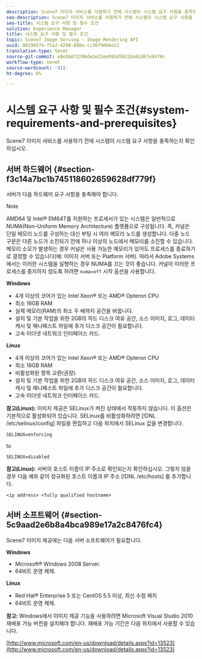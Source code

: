 ```yaml
---
description: Scene7 이미지 서비스를 사용하기 전에 시스템이 시스템 요구 사항을 충족하는지 확인하십시오.
seo-description: Scene7 이미지 서비스를 사용하기 전에 시스템이 시스템 요구 사항을 충족하는지 확인하십시오.
seo-title: 시스템 요구 사항 및 필수 조건
solution: Experience Manager
title: 시스템 요구 사항 및 필수 조건
topic: Scene7 Image Serving - Image Rendering API
uuid: 80196574-f5a2-4298-880a-cc36f90b6e21
translation-type: tm+mt
source-git-commit: e8e5b07329bde3e23ee095d5022da62d67e9478c
workflow-type: tm+mt
source-wordcount: '411'
ht-degree: 0%

---
```



# 시스템 요구 사항 및 필수 조건{#system-requirements-and-prerequisites}

Scene7 이미지 서비스를 사용하기 전에 시스템이 시스템 요구 사항을 충족하는지 확인하십시오.

## 서버 하드웨어 {#section-f3c14a7bc1b745118602659628df779f}

서버가 다음 하드웨어 요구 사항을 충족해야 합니다.

>[!NOTE]
>
>AMD64 및 Intel® EM64T를 지원하는 프로세서가 있는 시스템은 일반적으로 NUMA(Non-Uniform Memory Architecture) 플랫폼으로 구성됩니다. 즉, 커널은 단일 메모리 노드를 구성하는 대신 부팅 시 여러 메모리 노드를 생성합니다. 다중 노드 구문은 다른 노드가 소진되기 전에 하나 이상의 노드에서 메모리를 소진할 수 있습니다. 메모리 소모가 발생하는 경우 커널은 사용 가능한 메모리가 있어도 프로세스를 종료하기로 결정할 수 있습니다(예: 이미지 서버 또는 Platform 서버). 따라서 Adobe Systems에서는 이러한 시스템을 실행하는 경우 NUMA를 끄는 것이 좋습니다. 커널이 이러한 프로세스를 중지하지 않도록 하려면 `numa=off` 시작 옵션을 사용합니다.

**Windows**

* 4개 이상의 코어가 있는 Intel Xeon® 또는 AMD® Opteron CPU
* 최소 16GB RAM
* 실제 메모리(RAM)의 최소 두 배까지 공간을 바꿉니다.
* 설치 및 기본 작업을 위한 2GB의 하드 디스크 여유 공간, 소스 이미지, 로그, 데이터 캐시 및 매니페스트 파일에 추가 디스크 공간이 필요합니다.
* 고속 이더넷 네트워크 인터페이스 카드.

**Linux**

* 4개 이상의 코어가 있는 Intel Xeon® 또는 AMD® Opteron CPU
* 최소 16GB RAM
* 비활성화된 항목 교환(권장).
* 설치 및 기본 작업을 위한 2GB의 하드 디스크 여유 공간, 소스 이미지, 로그, 데이터 캐시 및 매니페스트 파일에 추가 디스크 공간이 필요합니다.
* 고속 이더넷 네트워크 인터페이스 카드.

**참고(Linux):** 이미지 제공은 SELinux가 켜진 상태에서 작동하지 않습니다. 이 옵션은 기본적으로 활성화되어 있습니다. SELinux를 비활성화하려면 [!DNL /etc/selinux/config] 파일을 편집하고 다음 위치에서 SELinux 값을 변경합니다.

`SELINUX=enforcing`

to

`SELINUX=disabled`

**참고(Linux):** 서버의 호스트 이름이 IP 주소로 확인되는지 확인하십시오. 그렇지 않을 경우 다음 예와 같이 정규화된 호스트 이름과 IP 주소 [!DNL /etc/hosts] 를 추가합니다.

`<ip address> <fully qualified hostname>`

## 서버 소프트웨어 {#section-5c9aad2e6b8a4bca989e17a2c8476fc4}

Scene7 이미지 제공에는 다음 서버 소프트웨어가 필요합니다.

**Windows**

* Microsoft® Windows 2008 Server.
* 64비트 운영 체제.

**Linux**

* Red Hat® Enterprise 5 또는 CentOS 5.5 이상, 최신 수정 패치
* 64비트 운영 체제.

**참고:** Windows에서 이미지 제공 기능을 사용하려면 Microsoft Visual Studio 2010 재배포 가능 버전을 설치해야 합니다. 재배포 가능 기간은 다음 위치에서 사용할 수 있습니다.

[http://www.microsoft.com/en-us/download/details.aspx?id=13523](http://www.microsoft.com/en-us/download/details.aspx?id=13523)

